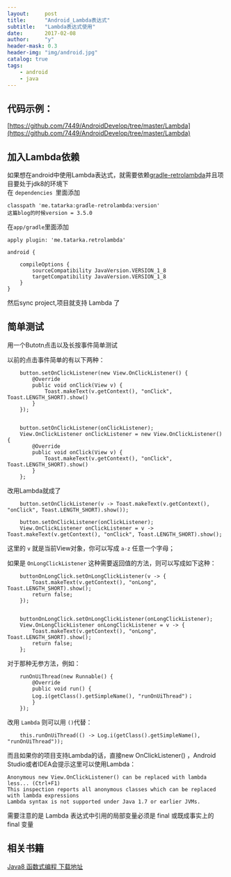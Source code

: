 ```yaml
---
layout:     post
title:      "Android_Lambda表达式"
subtitle:   "Lambda表达式使用"
date:       2017-02-08
author:     "y"
header-mask: 0.3
header-img: "img/android.jpg"
catalog: true
tags:
    - android
    - java
---
```



## 代码示例：

[https://github.com/7449/AndroidDevelop/tree/master/Lambda](https://github.com/7449/AndroidDevelop/tree/master/Lambda)

## 加入Lambda依赖

如果想在android中使用Lambda表达式，就需要依赖[gradle-retrolambda](https://github.com/evant/gradle-retrolambda)并且项目要处于jdk8的环境下<br>
在 `dependencies `里面添加 

	classpath 'me.tatarka:gradle-retrolambda:version'
	这篇blog的时候version = 3.5.0

在`app/gradle`里面添加

	apply plugin: 'me.tatarka.retrolambda'

	android {
	    
	    compileOptions {
	        sourceCompatibility JavaVersion.VERSION_1_8
	        targetCompatibility JavaVersion.VERSION_1_8
	    }
	}

然后sync project,项目就支持 Lambda 了

## 简单测试


用一个Butotn点击以及长按事件简单测试<br>


以前的点击事件简单的有以下两种：

        button.setOnClickListener(new View.OnClickListener() {
            @Override
            public void onClick(View v) {
                Toast.makeText(v.getContext(), "onClick", Toast.LENGTH_SHORT).show()
            }
        });

	
	    button.setOnClickListener(onClickListener);
	    View.OnClickListener onClickListener = new View.OnClickListener() {
	        @Override
	        public void onClick(View v) {
				Toast.makeText(v.getContext(), "onClick", Toast.LENGTH_SHORT).show()
	        }
	    };

改用Lambda就成了 

        button.setOnClickListener(v -> Toast.makeText(v.getContext(), "onClick", Toast.LENGTH_SHORT).show());

	    button.setOnClickListener(onClickListener);
	    View.OnClickListener onClickListener = v -> Toast.makeText(v.getContext(), "onClick", Toast.LENGTH_SHORT).show();


这里的 `v` 就是当前View对象，你可以写成 `a-z` 任意一个字母；<br>

如果是 `OnLongClickListener` 这种需要返回值的方法，则可以写成如下这种：


        buttonOnLongClick.setOnLongClickListener(v -> {
            Toast.makeText(v.getContext(), "onLong", Toast.LENGTH_SHORT).show();
            return false;
        });


		buttonOnLongClick.setOnLongClickListener(onLongClickListener);
	    View.OnLongClickListener onLongClickListener = v -> {
	        Toast.makeText(v.getContext(), "onLong", Toast.LENGTH_SHORT).show();
	        return false;
	    };


对于那种无参方法，例如：

        runOnUiThread(new Runnable() {
            @Override
            public void run() {
			Log.i(getClass().getSimpleName(), "runOnUiThread")；
            }
        });


改用 `Lambda` 则可以用 `()`代替：


        this.runOnUiThread(() -> Log.i(getClass().getSimpleName(), "runOnUiThread"));



而且如果你的项目支持Lambda的话，直接new OnClickListener() ，Android Studio或者IDEA会提示这里可以使用Lambda：

	Anonymous new View.OnClickListener() can be replaced with lambda less... (Ctrl+F1) 
	This inspection reports all anonymous classes which can be replaced with lambda expressions
	Lambda syntax is not supported under Java 1.7 or earlier JVMs.


需要注意的是  Lambda 表达式中引用的局部变量必须是 final 或既成事实上的 final 变量<br>





## 相关书籍

[Java8 函数式编程 下载地址](http://download.csdn.net/detail/oaitan/9749938)